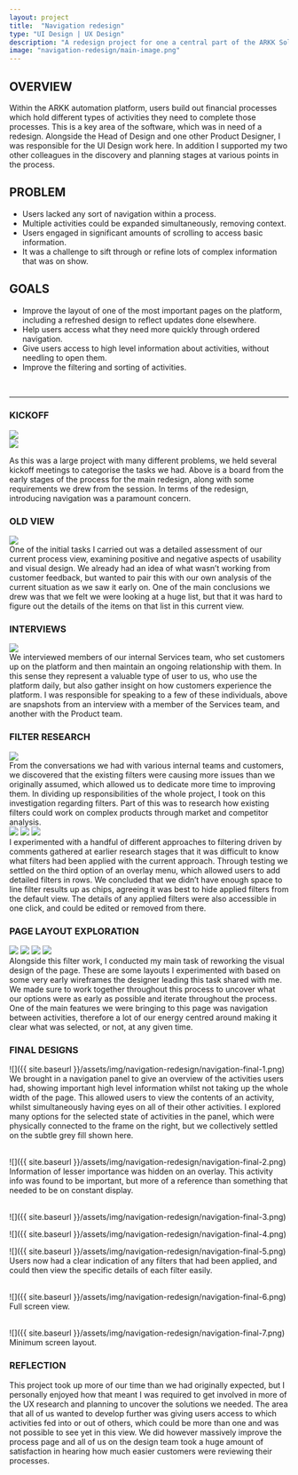 ```yaml
---
layout: project
title:  "Navigation redesign"
type: "UI Design | UX Design"
description: "A redesign project for one a central part of the ARKK Solutions financial automation platform."
image: "navigation-redesign/main-image.png"
---
```


## OVERVIEW
Within the ARKK automation platform, users build out financial processes which hold different types of activities they need to complete those processes. This is a key area of the software, which was in need of a redesign. Alongside the Head of Design and one other Product Designer, I was responsible for the UI Design work here. In addition I supported my two other colleagues in the discovery and planning stages at various points in the process.

## PROBLEM
- Users lacked any sort of navigation within a process.
- Multiple activities could be expanded simultaneously, removing context.
- Users engaged in significant amounts of scrolling to access basic information.
- It was a challenge to sift through or refine lots of complex information that was on show.

## GOALS
- Improve the layout of one of the most important pages on the platform, including a refreshed design to reflect updates done elsewhere.
- Help users access what they need more quickly through ordered navigation.
- Give users access to high level information about activities, without needling to open them. 
- Improve the filtering and sorting of activities.

<br>

---

### KICKOFF
<div class="no-border">
    <img src="{{ site.baseurl }}/assets/img/navigation-redesign/navigation-kickoff-1.png">
</div>
<div class="row mb8">
    <div class="col-md-8 col-md-offset-2 no-border">
        <img src="{{ site.baseurl }}/assets/img/navigation-redesign/navigation-kickoff-2.png">
    </div>
</div>

As this was a large project with many different problems, we held several kickoff meetings to categorise the tasks we had. Above is a board from the early stages of the process for the main redesign, along with some requirements we drew from the session. In terms of the redesign, introducing navigation was a paramount concern.

### OLD VIEW
<div class="no-border">
    <img src="{{ site.baseurl }}/assets/img/navigation-redesign/navigation-old-1.png">
</div>
One of the initial tasks I carried out was a detailed assessment of our current process view, examining positive and negative aspects of usability and visual design. We already had an idea of what wasn’t working from customer feedback, but wanted to pair this with our own analysis of the current situation as we saw it early on. One of the main conclusions we drew was that we felt we were looking at a huge list, but that it was hard to figure out the details of the items on that list in this current view. 

### INTERVIEWS
<div class="row mb8 no-border">
    <div class="col-md-8 col-md-offset-2">
        <img src="{{ site.baseurl }}/assets/img/navigation-redesign/navigation-interviews-1.png">
    </div>
</div>
We interviewed members of our internal Services team, who set customers up on the platform and then maintain an ongoing relationship with them. In this sense they represent a valuable type of user to us, who use the platform daily, but also gather insight on how customers experience the platform. I was responsible for speaking to a few of these individuals, above are snapshots from an interview with a member of the Services team, and another with the Product team.

### FILTER RESEARCH
<div class="row mb8">
    <div class="col-md-8 col-md-offset-2">
        <img src="{{ site.baseurl }}/assets/img/navigation-redesign/navigation-filter-research-1.png">
    </div>
</div>
From the conversations we had with various internal teams and customers, we discovered that the existing filters were causing more issues than we originally assumed, which allowed us to dedicate more time to improving them. In dividing up responsibilities of the whole project, I took on this investigation regarding filters. Part of this was to research how existing filters could work on complex products through market and competitor analysis.

<div class="row three-column one-mobile no-border">
    <img src="{{ site.baseurl }}/assets/img/navigation-redesign/navigation-filter-research-2.png">
    <img src="{{ site.baseurl }}/assets/img/navigation-redesign/navigation-filter-research-3.png">
    <img src="{{ site.baseurl }}/assets/img/navigation-redesign/navigation-filter-research-4.png">
</div>
I experimented with a handful of different approaches to filtering driven by comments gathered at earlier research stages that it was difficult to know what filters had been applied with the current approach. Through testing we settled on the third option of an overlay menu, which allowed users to add detailed filters in rows. We concluded that we didn’t have enough space to line filter results up as chips, agreeing it was best to hide applied filters from the default view. The details of any applied filters were also accessible in one click, and could be edited or removed from there.

### PAGE LAYOUT EXPLORATION
<div class="row two-column">
    <img src="{{ site.baseurl }}/assets/img/navigation-redesign/navigation-wireframes-1.png">
    <img src="{{ site.baseurl }}/assets/img/navigation-redesign/navigation-wireframes-2.png">
    <img src="{{ site.baseurl }}/assets/img/navigation-redesign/navigation-wireframes-3.png">
    <img src="{{ site.baseurl }}/assets/img/navigation-redesign/navigation-wireframes-4.png">
</div>
Alongside this filter work, I conducted my main task of reworking the visual design of the page. These are some layouts I experimented with based on some very early wireframes the designer leading this task shared with me. We made sure to work together throughout this process to uncover what our options were as early as possible and iterate throughout the process. One of the main features we were bringing to this page was navigation between activities, therefore a lot of our energy centred around making it clear what was selected, or not, at any given time.

### FINAL DESIGNS
![]({{ site.baseurl }}/assets/img/navigation-redesign/navigation-final-1.png)
We brought in a navigation panel to give an overview of the activities users had, showing important high level information whilst not taking up the whole width of the page. This allowed users to view the contents of an activity, whilst simultaneously having eyes on all of their other activities. I explored many options for the selected state of activities in the panel, which were physically connected to the frame on the right, but we collectively settled on the subtle grey fill shown here.
<br>
<br>

![]({{ site.baseurl }}/assets/img/navigation-redesign/navigation-final-2.png)
Information of lesser importance was hidden on an overlay. This activity info was found to be important, but more of a reference than something that needed to be on constant display. 
<br>
<br>

![]({{ site.baseurl }}/assets/img/navigation-redesign/navigation-final-3.png)
<br>

![]({{ site.baseurl }}/assets/img/navigation-redesign/navigation-final-4.png)
<br>

![]({{ site.baseurl }}/assets/img/navigation-redesign/navigation-final-5.png)
Users now had a clear indication of any filters that had been applied, and could then view the specific details of each filter easily.
<br>
<br>

![]({{ site.baseurl }}/assets/img/navigation-redesign/navigation-final-6.png)
Full screen view.
<br>
<br>

![]({{ site.baseurl }}/assets/img/navigation-redesign/navigation-final-7.png)
Minimum screen layout.

### REFLECTION
This project took up more of our time than we had originally expected, but I personally enjoyed how that meant I was required to get involved in more of the UX research and planning to uncover the solutions we needed. The area that all of us wanted to develop further was giving users access to which activities fed into or out of others, which could be more than one and was not possible to see yet in this view. We did however massively improve the process page and all of us on the design team took a huge amount of satisfaction in hearing how much easier customers were reviewing their processes. 